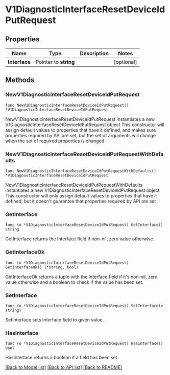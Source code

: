 # V1DiagnosticInterfaceResetDeviceIdPutRequest

## Properties

Name | Type | Description | Notes
------------ | ------------- | ------------- | -------------
**Interface** | Pointer to **string** |  | [optional] 

## Methods

### NewV1DiagnosticInterfaceResetDeviceIdPutRequest

`func NewV1DiagnosticInterfaceResetDeviceIdPutRequest() *V1DiagnosticInterfaceResetDeviceIdPutRequest`

NewV1DiagnosticInterfaceResetDeviceIdPutRequest instantiates a new V1DiagnosticInterfaceResetDeviceIdPutRequest object
This constructor will assign default values to properties that have it defined,
and makes sure properties required by API are set, but the set of arguments
will change when the set of required properties is changed

### NewV1DiagnosticInterfaceResetDeviceIdPutRequestWithDefaults

`func NewV1DiagnosticInterfaceResetDeviceIdPutRequestWithDefaults() *V1DiagnosticInterfaceResetDeviceIdPutRequest`

NewV1DiagnosticInterfaceResetDeviceIdPutRequestWithDefaults instantiates a new V1DiagnosticInterfaceResetDeviceIdPutRequest object
This constructor will only assign default values to properties that have it defined,
but it doesn't guarantee that properties required by API are set

### GetInterface

`func (o *V1DiagnosticInterfaceResetDeviceIdPutRequest) GetInterface() string`

GetInterface returns the Interface field if non-nil, zero value otherwise.

### GetInterfaceOk

`func (o *V1DiagnosticInterfaceResetDeviceIdPutRequest) GetInterfaceOk() (*string, bool)`

GetInterfaceOk returns a tuple with the Interface field if it's non-nil, zero value otherwise
and a boolean to check if the value has been set.

### SetInterface

`func (o *V1DiagnosticInterfaceResetDeviceIdPutRequest) SetInterface(v string)`

SetInterface sets Interface field to given value.

### HasInterface

`func (o *V1DiagnosticInterfaceResetDeviceIdPutRequest) HasInterface() bool`

HasInterface returns a boolean if a field has been set.


[[Back to Model list]](../README.md#documentation-for-models) [[Back to API list]](../README.md#documentation-for-api-endpoints) [[Back to README]](../README.md)


